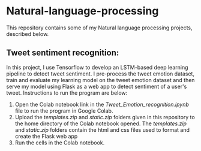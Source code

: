 # Natural-language-processing

This repository contains some of my Natural language processing projects, described below.

## Tweet sentiment recognition:

In this project, I use Tensorflow to develop an LSTM-based deep learning pipeline to detect tweet sentiment. I pre-process the tweet emotion dataset, train and evaluate my learning model on the tweet emotion dataset and then serve my model using Flask as a web app to detect sentiment of a user's tweet. Instructions to run the program are below:

1. Open the Colab notebook link in the *Tweet_Emotion_recognition.ipynb* file to run the program in Google Colab.
2. Upload the *templates.zip* and *static.zip* folders given in this repository to the home directory of the Colab notebook opened. The *templates.zip* and *static.zip* folders contain the html and css files used to format and create the Flask web app 
3. Run the cells in the Colab notebook.

